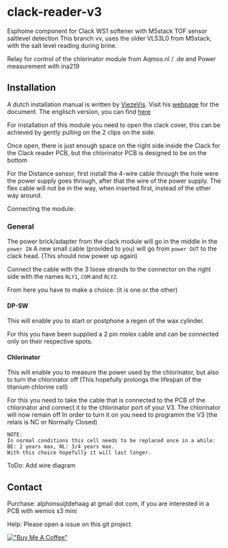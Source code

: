 # clack-reader-v3
 Esphome component for Clack WS1 softener with M5stack TOF sensor saltlevel detection
 This branch vv, uses the older VL53L0 from M5stack, with the salt level reading during brine.
 
 Relay for control of the chlorinator module from Aqmos.nl / .de
 and Power measurement with ina219


## Installation
A dutch installation manual is written by [ViezeVis](https://github.com/ViezeVisNL). Visit his [webpage](https://bashoogers.nl/2024/01/11/clack-reader-v3-instructie-installatie-home-assistant/) for the document.
The englisch version, you can find [here](https://bashoogers.nl/2024/01/22/clack-reader-v3-en-installation-manual-home-assistant/)

For installation of this module you need to open the clack cover, this can be achieved by gently pulling on the 2 clips on the side. 

Once open, there is just enough space on the right side inside the Clack for the Clack reader PCB, but the chlorinator PCB is designed to be on the bottom

For the Distance sensor, first install the 4-wire cable through the hole were the power supply goes through, after that the wire of the power supply.
The flex cable will not be in the way, when inserted first, instead of the other way around.

Connecting the module:

### General
The power brick/adapter from the clack module will go in the middle in the `power IN`
A new small cable (provided to you) will go from `power OUT` to the clack head. (This should now power up again)

Connect the cable with the 3 loose strands to the connector on the right side with the names `RLY1`, `COM` and `RLY2`.

From here you have to make a choice: (it is one or the other)

#### DP-SW
This will enable you to start or postphone a regen of the wax cylinder.

For this you have been supplied a 2 pin molex cable and can be connected only on their respective spots.

#### Chlorinator
This will enable you to measure the power used by the chlorinator, but also to turn the chlorinator off (This hopefully prolongs the lifespan of the titanium chlorine cell)

For this you need to take the cable that is connected to the PCB of the chlorinator and connect it to the chlorinator port of your V3. The chlorinator will now remain off
In order to turn it on you need to programm the V3 (the relais is NC or Normally Closed)

```
NOTE: 
In normal conditions this cell needs to be replaced once in a while: BE: 2 years max, NL: 3/4 years max.
With this choice hopefully it will last longer.
```

ToDo: Add wire diagram


## Contact
Purchase: alphonsuijtdehaag at gmail dot com, if you are interested in a PCB with wemos s3 mini

Help: Please open a issue on this git project.

[!["Buy Me A Coffee"](https://www.buymeacoffee.com/assets/img/custom_images/orange_img.png)](https://www.buymeacoffee.com/ebbenberg)
